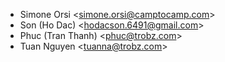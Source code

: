 - Simone Orsi \<<simone.orsi@camptocamp.com>\>
- Son (Ho Dac) \<<hodacson.6491@gmail.com>\>
- Phuc (Tran Thanh) \<<phuc@trobz.com>\>
- Tuan Nguyen \<<tuanna@trobz.com>\>
